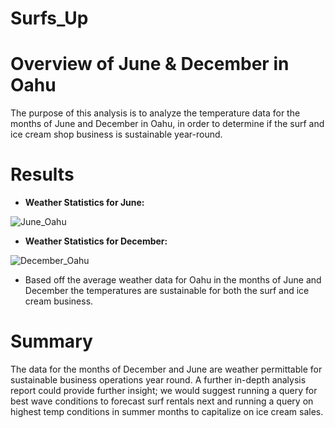 # Surfs_Up

# Overview of June & December in Oahu

The purpose of this analysis is to analyze the temperature data for the months of June and December in Oahu, in order to determine if the surf and ice cream shop business is sustainable year-round.

# Results

- **Weather Statistics for June:**

![June_Oahu](https://user-images.githubusercontent.com/49954261/146634029-b110f82c-92b3-42d8-900a-94be6de855e5.png)

- **Weather Statistics for December:**

![December_Oahu](https://user-images.githubusercontent.com/49954261/146634027-855a095d-c73d-468e-ac0f-67abb08fb4e4.png)

- Based off the average weather data for Oahu in the months of June and December the temperatures are sustainable for both the surf and ice cream business.

# Summary
The data for the months of December and June are weather permittable for sustainable business operations year round. A further in-depth analysis report could provide further insight; we would suggest running a query for best wave conditions to forecast surf rentals next and running a query on highest temp conditions in summer months to capitalize on ice cream sales.
